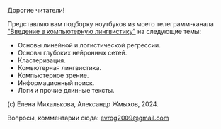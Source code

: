 Дорогие читатели!

Представляю вам подборку ноутбуков из моего телеграмм-канала ["Введение в компьютерную лингвистику"](https://t.me/freeAIintro) на следующие темы:
* Основы линейной и логистической регрессии.
* Основы глубоких нейронных сетей.
* Кластеризация.
* Комьютерная лингвистика.
* Компьютерное зрение.
* Информационный поиск.
* Логи и прочие длинные тексты.

(c) Елена Михалькова, Александр Жмыхов, 2024.

Вопросы, комментарии сюда: evrog2009@gmail.com
